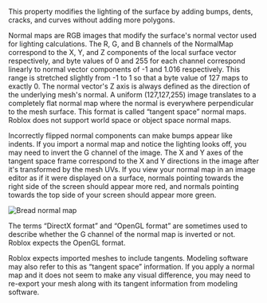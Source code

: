 This property modifies the lighting of the surface by adding bumps, dents,
cracks, and curves without adding more polygons.

Normal maps are RGB images that modify the surface's normal vector used
for lighting calculations. The R, G, and B channels of the NormalMap
correspond to the X, Y, and Z components of the local surface vector
respectively, and byte values of 0 and 255 for each channel correspond
linearly to normal vector components of -1 and 1.016 respectively. This
range is stretched slightly from -1 to 1 so that a byte value of 127 maps
to exactly 0. The normal vector's Z axis is always defined as the
direction of the underlying mesh's normal. A uniform (127,127,255) image
translates to a completely flat normal map where the normal is everywhere
perpendicular to the mesh surface. This format is called “tangent space”
normal maps. Roblox does not support world space or object space normal
maps.

Incorrectly flipped normal components can make bumps appear like indents.
If you import a normal map and notice the lighting looks off, you may need
to invert the G channel of the image. The X and Y axes of the tangent
space frame correspond to the X and Y directions in the image after it's
transformed by the mesh UVs. If you view your normal map in an image
editor as if it were displayed on a surface, normals pointing towards the
right side of the screen should appear more red, and normals pointing
towards the top side of your screen should appear more green.

![Bread normal map][1]

The terms “DirectX format” and “OpenGL format” are sometimes used to
describe whether the G channel of the normal map is inverted or not.
Roblox expects the OpenGL format.

Roblox expects imported meshes to include tangents. Modeling software may
also refer to this as “tangent space” information. If you apply a normal
map and it does not seem to make any visual difference, you may need to
re-export your mesh along with its tangent information from modeling
software.

[1]: https://prod.docsiteassets.roblox.com/assets/blt013e67a5f211cd0d/bread-nmap.png